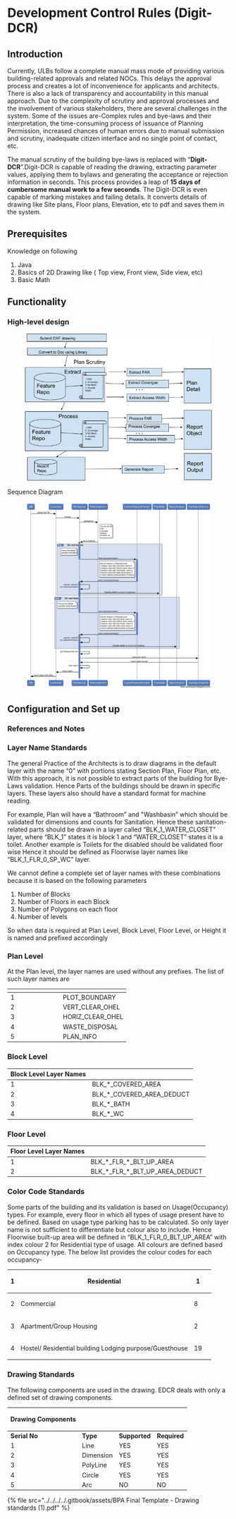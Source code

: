 # Development Control Rules (Digit-DCR)

## Introduction <a href="#developmentcontrolrules-digit-dcr-introduction" id="developmentcontrolrules-digit-dcr-introduction"></a>

Currently, ULBs follow a complete manual mass mode of providing various building-related approvals and related NOCs. This delays the approval process and creates a lot of inconvenience for applicants and architects. There is also a lack of transparency and accountability in this manual approach. Due to the complexity of scrutiny and approval processes and the involvement of various stakeholders, there are several challenges in the system. Some of the issues are-Complex rules and bye-laws and their interpretation, the time-consuming process of issuance of Planning Permission, increased chances of human errors due to manual submission and scrutiny, inadequate citizen interface and no single point of contact, etc.

The manual scrutiny of the building bye-laws is replaced with “**Digit-DCR**”.Digit-DCR is capable of reading the drawing, extracting parameter values, applying them to bylaws and generating the acceptance or rejection information in seconds. This process provides a leap of  **15 days of cumbersome manual work to a few seconds**. The Digit-DCR is even capable of marking mistakes and failing details. It converts details of drawing like Site plans, Floor plans, Elevation, etc to pdf and saves them in the system.

## Prerequisites  <a href="#developmentcontrolrules-digit-dcr-prerequisites" id="developmentcontrolrules-digit-dcr-prerequisites"></a>

Knowledge on following&#x20;

1. Java
2. Basics of 2D Drawing like ( Top view, Front view, Side view, etc)
3. Basic Math

## Functionality <a href="#developmentcontrolrules-digit-dcr-functionality" id="developmentcontrolrules-digit-dcr-functionality"></a>

### High-level design <a href="#developmentcontrolrules-digit-dcr-high-leveldesign" id="developmentcontrolrules-digit-dcr-high-leveldesign"></a>

<figure><img src="../../../../.gitbook/assets/image (197).png" alt=""><figcaption></figcaption></figure>

Sequence Diagram

<figure><img src="../../../../.gitbook/assets/image (187).png" alt=""><figcaption></figcaption></figure>

## Configuration and Set up

### References and Notes <a href="#developmentcontrolrules-digit-dcr-referencesandnotes" id="developmentcontrolrules-digit-dcr-referencesandnotes"></a>

### **Layer Name Standards**  <a href="#developmentcontrolrules-digit-dcr-layernamestandards" id="developmentcontrolrules-digit-dcr-layernamestandards"></a>

The general Practice of the Architects is to draw diagrams in the default layer with the name “0” with portions stating Section Plan, Floor Plan, etc. With this approach, it is not possible to extract parts of the building for Bye-Laws validation. Hence Parts of the buildings should be drawn in specific layers. These layers also should have a standard format for machine reading.

For example, Plan will have a “Bathroom” and "Washbasin” which should be validated for dimensions and counts for Sanitation. Hence these sanitation-related parts should be drawn in a layer called “BLK\_1\_WATER\_CLOSET” layer, where “BLK\_1” states it is block 1 and “WATER\_CLOSET” states it is a toilet. Another example is Toilets for the disabled should be validated floor wise Hence it should be defined as Floorwise layer names like “BLK\_1\_FLR\_0\_SP\_WC” layer.

We cannot define a complete set of layer names with these combinations because it is based on the following parameters

1. Number of Blocks
2. Number of Floors in each Block
3. Number of Polygons on each floor&#x20;
4. Number of levels

So when data is required at Plan Level, Block Level, Floor Level, or Height it is named and prefixed accordingly

### Plan Level <a href="#developmentcontrolrules-digit-dcr-planlevel" id="developmentcontrolrules-digit-dcr-planlevel"></a>

At the Plan level, the layer names are used without any prefixes. The list of  such layer names are&#x20;

<table data-header-hidden><thead><tr><th width="105"></th><th></th></tr></thead><tbody><tr><td>1</td><td>PLOT_BOUNDARY</td></tr><tr><td>2</td><td>VERT_CLEAR_OHEL</td></tr><tr><td>3</td><td>HORIZ_CLEAR_OHEL</td></tr><tr><td>4</td><td>WASTE_DISPOSAL</td></tr><tr><td>5</td><td>PLAN_INFO</td></tr></tbody></table>

### Block Level

| Block Level Layer Names |                                |
| ----------------------- | ------------------------------ |
| 1                       | BLK\_\*\_COVERED\_AREA         |
| 2                       | BLK\_\*\_COVERED\_AREA\_DEDUCT |
| 3                       | BLK\_\*\_BATH                  |
| 4                       | BLK\_\*\_WC                    |

### Floor Level <a href="#developmentcontrolrules-digit-dcr-floorlevel" id="developmentcontrolrules-digit-dcr-floorlevel"></a>

| Floor Level Layer Names |                                         |
| ----------------------- | --------------------------------------- |
| 1                       | BLK\_\*\_FLR\_\*\_BLT\_UP\_AREA         |
| 2                       | BLK\_\*\_FLR\_\*\_BLT\_UP\_AREA\_DEDUCT |

### **Color Code Standards** <a href="#developmentcontrolrules-digit-dcr-colorcodestandards" id="developmentcontrolrules-digit-dcr-colorcodestandards"></a>

Some parts of the building and its validation is based on Usage(Occupancy) types. For example, every floor in which all types of usage present have to be defined. Based on usage type parking has to be calculated. So only layer name is not sufficient to differentiate but colour also to include. Hence Floorwise built-up area will be defined in “BLK\_1\_FLR\_0\_BLT\_UP\_AREA” with index colour 2 for Residential type of usage. All colours are defined based on Occupancy type. The below list provides the colour codes for each occupancy-&#x20;

| 1 | Residential                                             | 1  | <p><br></p> |
| - | ------------------------------------------------------- | -- | ----------- |
| 2 | Commercial                                              | 8  | <p><br></p> |
| 3 | Apartment/Group Housing                                 | 2  | <p><br></p> |
| 4 | Hostel/ Residential building Lodging purpose/Guesthouse | 19 | <p><br></p> |

### **Drawing Standards**

The following components are used in the drawing. EDCR deals with only a defined set of drawing components.&#x20;

| Drawing Components | <p><br></p> | <p><br></p>   | <p><br></p>  |
| ------------------ | ----------- | ------------- | ------------ |
| **Serial No**      | **Type**    | **Supported** | **Required** |
| 1                  | Line        | YES           | YES          |
| 2                  | Dimension   | YES           | YES          |
| 3                  | PolyLine    | YES           | YES          |
| 4                  | Circle      | YES           | YES          |
| 5                  | Arc         | NO            | NO           |

{% file src="../../../../.gitbook/assets/BPA Final Template - Drawing standards (1).pdf" %}
